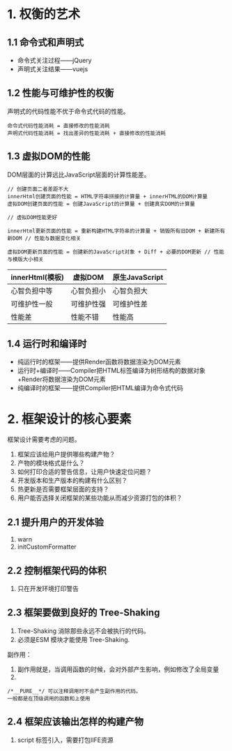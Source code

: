 # 1. 权衡的艺术
## 1.1 命令式和声明式
* 命令式关注过程——jQuery
* 声明式关注结果——vuejs
## 1.2 性能与可维护性的权衡
声明式的代码性能不优于命令式代码的性能。    
```
命令式代码性能消耗 = 直接修改的性能消耗
声明式代码性能消耗 = 找出差异的性能消耗 + 直接修改的性能消耗
```
## 1.3 虚拟DOM的性能
DOM层面的计算远比JavaScript层面的计算性能差。
```
// 创建页面二者差距不大
innerHtml创建页面的性能 = HTML字符串拼接的计算量 + innerHTML的DOM计算量
虚拟DOM创建页面的性能 = 创建JavaScript的计算量 + 创建真实DOM的计算量
```
```
// 虚拟DOM性能更好

innerHtml更新页面的性能 = 重新构建HTML字符串的计算量 + 销毁所有旧DOM + 新建所有新DOM // 性能与数据变化相关

虚拟DOM更新页面的性能 = 创建新的JavaScript对象 + Diff + 必要的DOM更新 // 性能与模版大小相关
```
|  innerHtml(模板)  | 虚拟DOM  | 原生JavaScript  |
|  ---------------  | ------- |--------------  |
| 心智负担中等  | 心智负担小 | 心智负担大 |
| 可维护性一般  | 可维护性强 | 可维护性差 |
| 性能差  | 性能不错 | 性能高 |

## 1.4 运行时和编译时
* 纯运行时的框架——提供Render函数将数据渲染为DOM元素
* 运行时+编译时——Compiler把HTML标签编译为树形结构的数据对象+Render将数据渲染为DOM元素
* 纯编译时的框架——提供Compiler把HTML编译为命令式代码

# 2. 框架设计的核心要素
框架设计需要考虑的问题。
1. 框架应该给用户提供哪些构建产物？
2. 产物的模块格式是什么？
3. 如何打印合适的警告信息，让用户快速定位问题？
4. 开发版本和生产版本的构建有什么区别？
5. 热更新是否需要框架层面的支持？
6. 用户能否选择关闭框架的某些功能从而减少资源打包的体积？

## 2.1 提升用户的开发体验
1. warn
2. initCustomFormatter
## 2.2 控制框架代码的体积
1. 只在开发环境打印警告
## 2.3 框架要做到良好的 Tree-Shaking
1. Tree-Shaking 消除那些永远不会被执行的代码。
2. 必须是ESM 模块才能使用 Tree-Shaking.

副作用：
1. 副作用就是，当调用函数的时候，会对外部产生影响，例如修改了全局变量
2. 
```
/*__PURE__*/ 可以注释调用时不会产生副作用的代码。
一般都是在顶级调用的函数和上使用
``` 

## 2.4 框架应该输出怎样的构建产物
1. script 标签引入，需要打包IIFE资源
